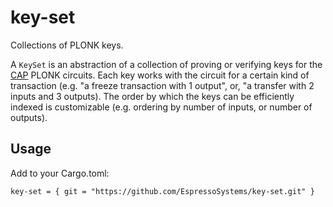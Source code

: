 # key-set
Collections of PLONK keys.

A `KeySet` is an abstraction of a collection of proving or verifying keys for the
[CAP](https://github.com/EspressoSystems/cap) PLONK circuits. Each key works with the circuit for a
certain kind of transaction (e.g. "a freeze transaction with 1 output", or, "a transfer with 2
inputs and 3 outputs). The order by which the keys can be efficiently indexed is customizable (e.g.
ordering by number of inputs, or number of outputs).

## Usage
Add to your Cargo.toml:
```
key-set = { git = "https://github.com/EspressoSystems/key-set.git" }
```
